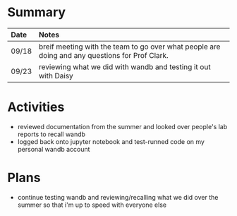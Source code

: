 # Summary

| Date   | Notes
| :----- | :-------------------------------
| 09/18  | breif meeting with the team to go over what people are doing and any questions for Prof Clark. 
| 09/23  | reviewing what we did with wandb and testing it out with Daisy 

# Activities

* reviewed documentation from the summer and looked over people's lab reports to recall wandb 
* logged back onto jupyter notebook and test-runned code on my personal wandb account 


# Plans

* continue testing wandb and reviewing/recalling what we did over the summer so that i'm up to speed with everyone else 
